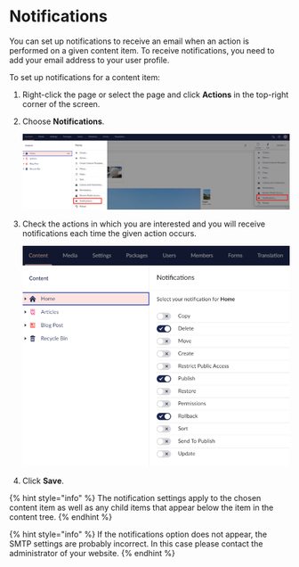 # Notifications

You can set up notifications to receive an email when an action is performed on a given content item. To receive notifications, you need to add your email address to your user profile.

To set up notifications for a content item:

1. Right-click the page or select the page and click **Actions** in the top-right corner of the screen.
2. Choose **Notifications**.

    ![Notifications Menu](images/Notifications-menu.png)
3. Check the actions in which you are interested and you will receive notifications each time the given action occurs.

    ![notifications.jpg](images/notifications-v9.png)
4. Click **Save**.

{% hint style="info" %}
The notification settings apply to the chosen content item as well as any child items that appear below the item in the content tree.
{% endhint %}

{% hint style="info" %}
If the notifications option does not appear, the SMTP settings are probably incorrect. In this case please contact the administrator of your website.
{% endhint %}
